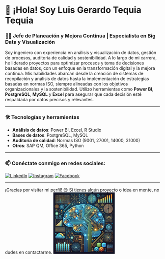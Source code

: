 # 👋 ¡Hola! Soy Luis Gerardo Tequia Tequia

### 👨‍💻 Jefe de Planeación y Mejora Continua | Especialista en Big Data y Visualización

Soy ingeniero con experiencia en análisis y visualización de datos, gestión de procesos, auditoría de calidad y sostenibilidad. A lo largo de mi carrera, he liderado proyectos para optimizar procesos y toma de decisiones basadas en datos, con un enfoque en la transformación digital y la mejora continua. Mis habilidades abarcan desde la creación de sistemas de recopilación y análisis de datos hasta la implementación de estrategias basadas en normas ISO, siempre alineadas con los objetivos organizacionales y la sostenibilidad. Utilizo herramientas como **Power BI**, **PostgreSQL**, **MySQL** y **Excel** para asegurar que cada decisión esté respaldada por datos precisos y relevantes.

---

### 🛠️ Tecnologías y herramientas

- **Análisis de datos**: Power BI, Excel, R Studio
- **Bases de datos**: PostgreSQL, MySQL
- **Auditoría de calidad**: Normas ISO (9001, 27001, 14000, 31000)
- **Otros**: SAP QM, Office 365, Python

---

### 📫 Conéctate conmigo en redes sociales:

[![LinkedIn](https://img.shields.io/badge/LinkedIn-0A66C2?style=for-the-badge&logo=linkedin&logoColor=white)](https://www.linkedin.com/in/luis-gerardo-tequia-tequia-6aa64114a?trk=contact-info)
[![Instagram](https://img.shields.io/badge/Instagram-E4405F?style=for-the-badge&logo=instagram&logoColor=white)](https://instagram.com/luistequiat?igsh=dWs1N2JuM2Nrbzkz)
[![Facebook](https://img.shields.io/badge/Facebook-1877F2?style=for-the-badge&logo=facebook&logoColor=white)](https://www.facebook.com/tu-perfil-facebook)

---

¡Gracias por visitar mi perfil! 😊 Si tienes algún proyecto o idea en mente, no dudes en contactarme.
<img src="https://raw.githubusercontent.com/LuisGerardoTequia/LuisGerardoTequia/main/IA%20%26%20Big%20Data.png" alt="IA & Big Data" width="200" />
